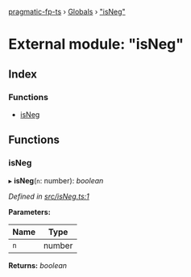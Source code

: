 [pragmatic-fp-ts](../README.md) › [Globals](../globals.md) › ["isNeg"](_isneg_.md)

# External module: "isNeg"

## Index

### Functions

* [isNeg](_isneg_.md#isneg)

## Functions

###  isNeg

▸ **isNeg**(`n`: number): *boolean*

*Defined in [src/isNeg.ts:1](https://github.com/hermann-p/pragmatic-fp-ts/blob/d13f3c1/src/isNeg.ts#L1)*

**Parameters:**

Name | Type |
------ | ------ |
`n` | number |

**Returns:** *boolean*
